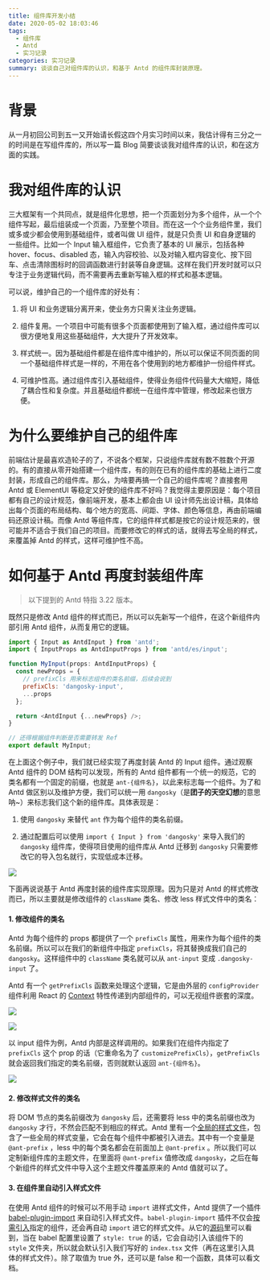 ```yaml
---
title: 组件库开发小结
date: 2020-05-02 18:03:46
tags:
  - 组件库
  - Antd
  - 实习记录
categories: 实习记录
summary: 谈谈自己对组件库的认识，和基于 Antd 的组件库封装原理。
---
```


# 背景

从一月初回公司到五一又开始请长假这四个月实习时间以来，我估计得有三分之一的时间是在写组件库的，所以写一篇 Blog 简要谈谈我对组件库的认识，和在这方面的实践。

# 我对组件库的认识

三大框架有一个共同点，就是组件化思想，把一个页面划分为多个组件，从一个个组件写起，最后组装成一个页面，乃至整个项目。而在这一个个业务组件里，我们或多或少都会使用到基础组件，或者叫做 UI 组件，就是只负责 UI 和自身逻辑的一些组件。比如一个 Input 输入框组件，它负责了基本的 UI 展示，包括各种 hover、focus、disabled 态，输入内容校验、以及对输入框内容变化、按下回车、点击清除图标时的回调函数进行封装等自身逻辑。这样在我们开发时就可以只专注于业务逻辑代码，而不需要再去重新写输入框的样式和基本逻辑。

可以说，维护自己的一个组件库的好处有：

1. 将 UI 和业务逻辑分离开来，使业务方只需关注业务逻辑。

2. 组件复用。一个项目中可能有很多个页面都使用到了输入框，通过组件库可以很方便地复用这些基础组件，大大提升了开发效率。

3. 样式统一。因为基础组件都是在组件库中维护的，所以可以保证不同页面的同一个基础组件样式是一样的，不用在各个使用到的地方都维护一份组件样式。

4. 可维护性高。通过组件库引入基础组件，使得业务组件代码量大大缩短，降低了耦合性和复杂度。并且基础组件都统一在组件库中管理，修改起来也很方便。


# 为什么要维护自己的组件库

前端估计是最喜欢造轮子的了，不说各个框架，只说组件库就有数不胜数个开源的。有的直接从零开始搭建一个组件库，有的则在已有的组件库的基础上进行二度封装，形成自己的组件库。那么，为啥要再搞一个自己的组件库呢？直接套用 Antd 或 ElementUI 等稳定又好使的组件库不好吗？我觉得主要原因是：每个项目都有自己的设计规范，像前端开发，基本上都会由 UI 设计师先出设计稿，具体给出每个页面的布局结构、每个地方的宽高、间距、字体、颜色等信息，再由前端编码还原设计稿。而像 Antd 等组件库，它的组件样式都是按它的设计规范来的，很可能并不适合于我们自己的项目。而要修改它的样式的话，就得去写全局的样式，来覆盖掉 Antd 的样式，这样可维护性不高。


# 如何基于 Antd 再度封装组件库

> 以下提到的 Antd 特指 3.22 版本。

既然只是修改 Antd 组件的样式而已，所以可以先新写一个组件，在这个新组件内部引用 Antd 组件，从而复用它的逻辑。

```js
import { Input as AntdInput } from 'antd';
import { InputProps as AntdInputProps } from 'antd/es/input';

function MyInput(props: AntdInputProps) {
  const newProps = {
    // prefixCls 用来标志组件的类名前缀，后续会说到
    prefixCls: 'dangosky-input',
    ...props
  };

  return <AntdInput {...newProps} />;
}

// 还得根据组件判断是否需要转发 Ref
export default MyInput;
```

在上面这个例子中，我们就已经实现了再度封装 Antd 的 Input 组件。通过观察 Antd 组件的 DOM 结构可以发现，所有的 Antd 组件都有一个统一的规范，它的类名都有一个固定的前缀，也就是 `ant-{组件名}`，以此来标志每一个组件。为了和 Antd 做区别以及维护方便，我们可以统一用 `dangosky`（是**团子的天空幻想**的意思呐~）来标志我们这个新的组件库。具体表现是：

1. 使用 `dangosky` 来替代 `ant` 作为每个组件的类名前缀。

2. 通过配置后可以使用 `import { Input } from 'dangosky'` 来导入我们的 `dangosky` 组件库，使得项目使用的组件库从 Antd 迁移到 `dangosky` 只需要修改它的导入包名就行，实现低成本迁移。

![](4.png)

下面再说说基于 Antd 再度封装的组件库实现原理。因为只是对 Antd 的样式修改而已，所以主要就是修改组件的 `className` 类名、修改 less 样式文件中的类名：

#### 1. 修改组件的类名

Antd 为每个组件的 props 都提供了一个 `prefixCls` 属性，用来作为每个组件的类名前缀。所以可以在我们的新组件中指定 `prefixCls`，将其替换成我们自己的 `dangosky`。这样组件中的 `className` 类名就可以从 `ant-input` 变成 `.dangosky-input` 了。

Antd 有一个 `getPrefixCls` 函数来处理这个逻辑，它是由外层的 `configProvider` 组件利用 React 的 [Context](https://reactjs.org/docs/context.html) 特性传递到内部组件的，可以无视组件嵌套的深度。

![](1.png)

![](2.png)


以 input 组件为例，Antd 内部是这样调用的。如果我们在组件内指定了 `prefixCls` 这个 prop 的话（它重命名为了 `customizePrefixCls`），`getPrefixCls` 就会返回我们指定的类名前缀，否则就默认返回 `ant-{组件名}`。

![](3.png)


#### 2. 修改样式文件的类名

将 DOM 节点的类名前缀改为 `dangosky` 后，还需要将 less 中的类名前缀也改为 `dangosky` 才行，不然会匹配不到相应的样式。Antd 里有一个[全局的样式文件](https://github.com/ant-design/ant-design/blob/master/components/style/themes/default.less)，包含了一些全局的样式变量，它会在每个组件中都被引入进去。其中有一个变量是 `@ant-prefix` ，less 中的每个类名都会在前面加上 `@ant-prefix` 。所以我们可以定制新组件库的主题文件，在里面将 `@ant-prefix` 值修改成 `dangosky`，之后在每个新组件的样式文件中导入这个主题文件覆盖原来的 Antd 值就可以了。

#### 3. 在组件里自动引入样式文件

在使用 Antd 组件的时候可以不用手动 `import` 进样式文件，Antd 提供了一个插件 [babel-plugin-import](https://github.com/ant-design/babel-plugin-import) 来自动引入样式文件。`babel-plugin-import` 插件不仅会[按需引入](https://3x.ant.design/docs/react/getting-started-cn#%e6%8c%89%e9%9c%80%e5%8a%a0%e8%bd%bd)指定的组件，还会再自动 `import` 进它的样式文件。从它的[源码](https://github.com/ant-design/babel-plugin-import/blob/39afe424ffd81baf80c8a8b0f573a5bd21cf0736/src/Plugin.js#L90)里可以看到，当在 babel 配置里设置了 `style: true` 的话，它会自动引入该组件下的 `style` 文件夹，所以就会默认引入我们写好的 `index.tsx` 文件（再在这里引入具体的样式文件）。除了取值为 true 外，还可以是 false 和一个函数，具体可以看文档。

